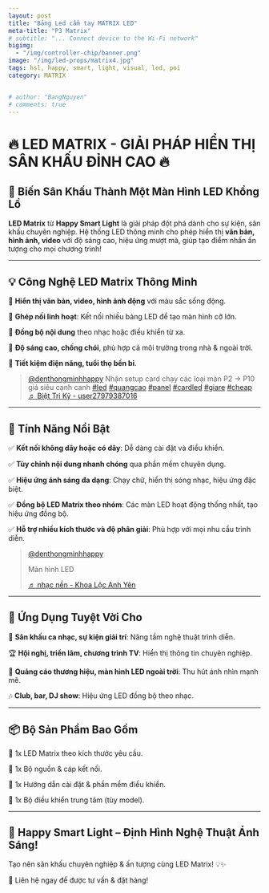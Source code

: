 ```yaml
---
layout: post
title: "Bảng Led cầm tay MATRIX LED"
meta-title: "P3 Matrix"
# subtitle: "... Connect device to the Wi-Fi network"
bigimg:
  - "/img/controller-chip/banner.png"
image: "/img/led-props/matrix4.jpg"
tags: hsl, happy, smart, light, visual, led, poi
category: MATRIX


# author: "BangNguyen"
# comments: true
---
```

# 🔥 LED MATRIX - GIẢI PHÁP HIỂN THỊ SÂN KHẤU ĐỈNH CAO 🔥

## 🌟 Biến Sân Khấu Thành Một Màn Hình LED Khổng Lồ

**LED Matrix** từ **Happy Smart Light** là giải pháp đột phá dành cho sự kiện, sân khấu chuyên nghiệp. Hệ thống LED thông minh cho phép hiển thị **văn bản, hình ảnh, video** với độ sáng cao, hiệu ứng mượt mà, giúp tạo điểm nhấn ấn tượng cho mọi chương trình!

---

## 💡 Công Nghệ LED Matrix Thông Minh

🔹 **Hiển thị văn bản, video, hình ảnh động** với màu sắc sống động.

🔹 **Ghép nối linh hoạt**: Kết nối nhiều bảng LED để tạo màn hình cỡ lớn.

🔹 **Đồng bộ nội dung** theo nhạc hoặc điều khiển từ xa.

🔹 **Độ sáng cao, chống chói**, phù hợp cả môi trường trong nhà & ngoài trời.

🔹 **Tiết kiệm điện năng, tuổi thọ bền bỉ**.

<div class="cliptiktok">
   <blockquote class="tiktok-embed" cite="https://www.tiktok.com/@denthongminhhappy/video/7453107020544183560" data-video-id="7453107020544183560" style="max-width: 605px;min-width: 325px;" > <section> <a target="_blank" title="@denthongminhhappy" href="https://www.tiktok.com/@denthongminhhappy?refer=embed">@denthongminhhappy</a> Nhận setup card chạy các loại màn P2 -&gt; P10 giá siêu cạnh canh <a title="led" target="_blank" href="https://www.tiktok.com/tag/led?refer=embed">#led</a> <a title="quangcao" target="_blank" href="https://www.tiktok.com/tag/quangcao?refer=embed">#quangcao</a> <a title="panel" target="_blank" href="https://www.tiktok.com/tag/panel?refer=embed">#panel</a> <a title="cardled" target="_blank" href="https://www.tiktok.com/tag/cardled?refer=embed">#cardled</a> <a title="giare" target="_blank" href="https://www.tiktok.com/tag/giare?refer=embed">#giare</a> <a title="cheap" target="_blank" href="https://www.tiktok.com/tag/cheap?refer=embed">#cheap</a> <a target="_blank" title="♬ Biệt Tri Kỷ - user27979387016" href="https://www.tiktok.com/music/Biệt-Tri-Kỷ-7152170645928545050?refer=embed">♬ Biệt Tri Kỷ - user27979387016</a> </section> </blockquote> <script async src="https://www.tiktok.com/embed.js"></script>
</div>

---

## 🚀 Tính Năng Nổi Bật

✅ **Kết nối không dây hoặc có dây**: Dễ dàng cài đặt và điều khiển.

✅ **Tùy chỉnh nội dung nhanh chóng** qua phần mềm chuyên dụng.

✅ **Hiệu ứng ánh sáng đa dạng**: Chạy chữ, hiển thị sóng nhạc, hiệu ứng đặc biệt.

✅ **Đồng bộ LED Matrix theo nhóm**: Các màn LED hoạt động thống nhất, tạo hiệu ứng đồng bộ.

✅ **Hỗ trợ nhiều kích thước và độ phân giải**: Phù hợp với mọi nhu cầu trình diễn.

<div class="cliptiktok">
   <blockquote class="tiktok-embed" cite="https://www.tiktok.com/@denthongminhhappy/video/7477363498780085512" data-video-id="7477363498780085512" style="max-width: 605px;min-width: 325px;" > <section> <a target="_blank" title="@denthongminhhappy" href="https://www.tiktok.com/@denthongminhhappy?refer=embed">@denthongminhhappy</a> <p>Màn hình LED </p> <a target="_blank" title="♬ nhạc nền  - Khoa Lộc Anh Yên" href="https://www.tiktok.com/music/nhạc-nền-Khoa-Lộc-Anh-Yên-7461418353565125392?refer=embed">♬ nhạc nền  - Khoa Lộc Anh Yên</a> </section> </blockquote> <script async src="https://www.tiktok.com/embed.js"></script>
</div>

---

## 🎉 Ứng Dụng Tuyệt Vời Cho

🎤 **Sân khấu ca nhạc, sự kiện giải trí**: Nâng tầm nghệ thuật trình diễn.

🏆 **Hội nghị, triển lãm, chương trình TV**: Hiển thị thông tin chuyên nghiệp.

🎪 **Quảng cáo thương hiệu, màn hình LED ngoài trời**: Thu hút ánh nhìn mạnh mẽ.

🎶 **Club, bar, DJ show**: Hiệu ứng LED đồng bộ theo nhạc.

---

## 📦 Bộ Sản Phẩm Bao Gồm

🔹 1x LED Matrix theo kích thước yêu cầu.

🔹 1x Bộ nguồn & cáp kết nối.

🔹 1x Hướng dẫn cài đặt & phần mềm điều khiển.

🔹 1x Bộ điều khiển trung tâm (tùy model).

---

## 🎯 Happy Smart Light – Định Hình Nghệ Thuật Ánh Sáng!

Tạo nên sân khấu chuyên nghiệp & ấn tượng cùng LED Matrix! 💡✨

📩 Liên hệ ngay để được tư vấn & đặt hàng!

